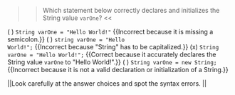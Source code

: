 >>Which statement below correctly declares and initializes the String value <code>varOne</code>? <<

( ) <code>String varOne = "Hello World!"</code> {{Incorrect because it is missing a semicolon.}}
( ) <code>string varOne = "Hello World!";</code> {{Incorrect because "String" has to be capitalized.}}
(x) <code>String varOne = "Hello World!";</code> {{Correct because it accurately declares the String value <code>varOne</code> to "Hello World!".}}
( ) <code>String varOne = new String;</code> {{Incorrect because it is not a valid declaration or initialization of a String.}}

||Look carefully at the answer choices and spot the syntax errors. ||
